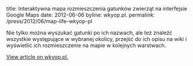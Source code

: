 title: Interaktywna mapa rozmieszczenia gatunków zwierząt na interfejsie Google Maps
date: 2012-06-06
byline:  wkyop.pl.
permalink: /press/2012/06/map-life-wkyop-pl


Nie tylko można wyszukać gatunki po ich nazwach, ale też znaleźć wszystkie występujące w wybranej okolicy, przejść do ich opisu na wiki i wyświetlić ich rozmieszczenie na mapie w kolejnych warstwach.

[View article on wkyop.pl.](http://www.wykop.pl/link/1145499/interaktywna-mapa-rozmieszczenia-gatunkow-zwierzat-na-interfejsie-google-maps/)
